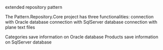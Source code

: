extended repository pattern

The Pattern.Repository.Core project has three functionalities:
  connection with Oracle database
  connection with SqlServer database
  connection with plane text files

Categories save information on Oracle database
Products save information on SqlServer database
